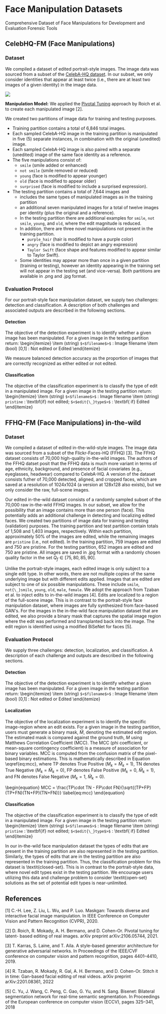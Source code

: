 # Face Manipulation Datasets
Comprehensive Dataset of Face Manipulations for Development and Evaluation Forensic Tools

## CelebHQ-FM (Face Manipulations)

### Dataset
We compiled a dataset of edited portrait-style images. The image data was sourced from a subset of the [CelebA-HQ dataset](\cite{CelebAMask-HQ}). In our subset, we only consider identities that appear at least twice (i.e., there are at least two images of a given identity) in the image data.

![](celebhqfm.png)

**Manipulation Model:** We applied the [Pivotal Tuning]() approach by Roich et al. to create each manipulated image [2].

We created two partitions of image data for training and testing purposes.  
- Training partition contains a total of 6,846 total images. 
- Each sampled CelebA-HQ image in the training partition is manipulated in five (5) separate instances, in combination with the original (unedited) image.
- Each sampled CelebA-HQ image is also paired with a separate (unedited) image of the same face identity as a reference. 
- The five manipulations consist of:
     - `smile` (smile added or enhanced)
     - `not smile` (smile removed or reduced)
     -  `young` (face is modified to appear younger)
     - `old` (face is modified to appear older)
     - `surprised` (face is modified to include a surprised expression).  
- The testing partition contains a total of 7,644 images and 
     - includes the same types of manipulated images as in the training partition 
     - an additional seven manipulated images for a total of twelve images per identity (plus the original and a reference).
     - In the testing partition there are additional examples for `smile`, `not smile`, `young`, and `old`, where the edit magnitude is reduced.
     - In addition, there are three novel manipulations not present in the training partition.      
          - `purple_hair` (hair is modified to have a purple color)
          - `angry` (face is modified to depict an angry expression)
          - `Taylor Swift` (face shape and features modified to appear similar to Taylor Swift). 
     - Some identities may appear more than once in a given partition (training or testing), however an identity appearing in the training set will not appear in the testing set (and vice-versa). Both partitions are available in .png and .jpg format.

### Evaluation Protocol
For our portrait-style face manipulation dataset, we supply two challenges: detection and classification. A description of both challenges and associated outputs are described in the following sections.

#### Detection

The objective of the detection experiment is to identify whether a given image has been manipulated. For a given image in the testing partition return: 
\begin{itemize}
     \item (string) `$<$filename$>$` : Image filename
     \item (bool) [0,1] : Not edited or Edited
\end{itemize}

We measure balanced detection accuracy as the proportion of images that are correctly recognized as either edited or not edited.


#### Classification

The objective of the classification experiment is to classify the type of edit in a manipulated image. For a given image in the testing partition return: 
\begin{itemize}
     \item (string) `$<$filename$>$` : Image filename
     \item (string) `pristine` : \textbf{if} not edited; `$<$edit{\_}type$>$` : \textbf{ if} Edited
\end{itemize}

## FFHQ-FM (Face Manipulations) in-the-wild

### Dataset
We compiled a dataset of edited in-the-wild-style images. The image data was sourced from a subset of the Flickr-Faces-HQ (FFHQ) [3]. The FFHQ dataset consists of 70,000 high-quality in-the-wild images. The authors of the FFHQ datset posit that the FFHQ data is much more variant in terms of age, ethnicity, background, and presence of facial covariates (e.g., eyeglasses, headwear) compared to CelebA-HQ. A version of the dataset consists futher of 70,000 detected, aligned, and cropped faces, which are saved at a resolution of 1024x1024 (a version at 128x128 also exists), but we only consider the raw, full-scene images.

Our edited in-the-wild dataset consists of a randomly sampled subset of the 70,000 raw in-the-wild FFHQ images. In our subset, we allow for the possibility that an image contains more than one person (face). This potentially adds an additional challenge in detecting and localizing edited faces. We created two partitions of image data for training and testing (validation) purposes. The training partition and test partition contain totals of 1,508 and 1,403 images, respectively. Within each partition, approximately 50\% of the images are edited, while the remaining images are `pristine` (i.e., not edited). In the training partition, 759 images are edited and 750 are pristine. For the testing partition, 652 images are edited and 750 are pristine. All images are saved in .jpg format with a randomly chosen quality factor in the set $Q_f \in [75,80,85,90]$.

Unlike the portrait-style images, each edited image is only subject to a single edit type. In other words, there are not multiple copies of the same underlying image but with different edits applied. Images that are edited are subject to one of six possible manipulations. These include `smile`, `not{\_}smile`, `young`, `old`, `male`, `female`. We adopt the approach from Tzaban et al. to inject edits to in-the-wild images [4]. Edits are localized to a region of the full-scene image. This is in contrast to the portrait-style face manipulation dataset, where images are fully synthesized from face-based GAN's. For the images in the in-the-wild face manipulation dataset that are edited, we also provide a binary mask that captures the spatial image region where the edit was performed and transplanted back into the image. The edit region is identified using a modified BiSeNet for faces [5].

### Evaluation Protocol
We supply three challenges: detection, localization, and classification. A description of each challenge and outputs are described in the following sections.

#### Detection

The objective of the detection experiment is to identify whether a given image has been manipulated. For a given image in the testing partition return: 
\begin{itemize}
     \item (string) `$<$filename$>$` : Image filename
     \item (bool) [0,1] : Not edited or Edited
\end{itemize}

#### Localization

The objective of the localization experiment is to identify the specific image-region where an edit exists. For a given image in the testing partition, users must generate a binary mask, $\hat{M}$, denoting the estimated edit region. The estimated mask is compared against the ground truth, $M$ using Matthews Correlation Coefficient (MCC). The MCC (phi coefficient, or mean-square contingency coefficient) is a measure of association for binary variables. MCC is computed from the confusion matrix of the pixel-based binary estimations. This is mathematically described in Equation \eqref{eq:mcc}, where TP denotes True Positive ($M_k=\hat{M}_k=1$), TN denotes True Negative ($M_k=\hat{M}_k=0$), FP denotes False Positive ($M_k=0$, $\hat{M}_k=1$), and FN denotes False Negative ($M_k=1$, $\hat{M}_k=0$).

\begin{equation}
    MCC = \frac{TP\cdot TN - FP\cdot FN}{\sqrt{(TP+FP)(TP+FN)(TN+FP)(TN+FN)}}
    \label{eq:mcc}
\end{equation}

#### Classification

The objective of the classification experiment is to classify the type of edit in a manipulated image. For a given image in the testing partition return: 
\begin{itemize}
     \item (string) `$<$filename$>$` : Image filename
     \item (string) `pristine` : \textbf{if} not edited; `$<$edit{\_}type$>$` : \textbf{ if} Edited
\end{itemize}

In our in-the-wild face manipulation dataset the types of edits that are present in the training partition are also represented in the testing partition. Similarly, the types of edits that are in the testing partition are also represented in the training partition. Thus, the classification problem for this dataset is \textit{closed-set}. This is in contrast to the portrait-style data, where novel edit types exist in the testing partition. We encourage users utilizing this data and challenge problem to consider \textit{open-set} solutions as the set of potential edit types is near-unlimited.

## References
[1] C.-H. Lee, Z. Liu, L. Wu, and P. Luo. Maskgan: Towards diverse and interactive
facial image manipulation. In IEEE Conference on Computer Vision and Pattern
Recognition (CVPR), 2020.

[2] D. Roich, R. Mokady, A. H. Bermano, and D. Cohen-Or. Pivotal tuning for latent-
based editing of real images. arXiv preprint arXiv:2106.05744, 2021.

[3] T. Karras, S. Laine, and T. Aila. A style-based generator architecture for generative
adversarial networks. In Proceedings of the IEEE/CVF conference on computer vision
and pattern recognition, pages 4401–4410, 2019.

[4] R. Tzaban, R. Mokady, R. Gal, A. H. Bermano, and D. Cohen-Or. Stitch it in time:
Gan-based facial editing of real videos. arXiv preprint arXiv:2201.08361, 2022

[5] C. Yu, J. Wang, C. Peng, C. Gao, G. Yu, and N. Sang. Bisenet: Bilateral segmentation
network for real-time semantic segmentation. In Proceedings of the European conference
on computer vision (ECCV), pages 325–341, 2018
